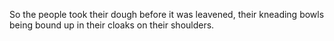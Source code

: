 So the people took their dough before it was leavened, their kneading bowls being bound up in their cloaks on their shoulders.
